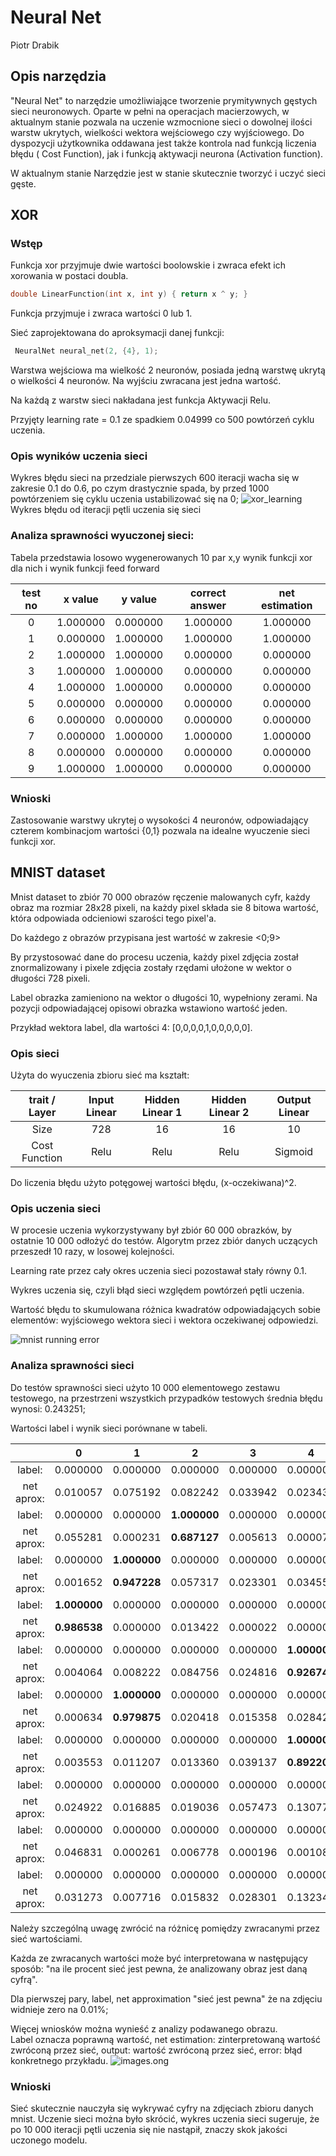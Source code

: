 # Neural Net

Piotr Drabik

## Opis narzędzia

"Neural Net" to narzędzie umożliwiające tworzenie prymitywnych gęstych sieci neuronowych. Oparte w pełni na operacjach
macierzowych, w aktualnym stanie pozwala na uczenie wzmocnione sieci o dowolnej ilości warstw ukrytych, wielkości
wektora wejściowego czy wyjściowego. Do dyspozycji użytkownika oddawana jest także kontrola nad funkcją liczenia błędu (
Cost Function), jak i funkcją aktywacji neurona (Activation function).

W aktualnym stanie Narzędzie jest w stanie skutecznie tworzyć i uczyć sieci gęste.

## XOR

### Wstęp

Funkcja xor przyjmuje dwie wartości boolowskie i zwraca efekt ich xorowania w postaci doubla.

```c++
double LinearFunction(int x, int y) { return x ^ y; }
```

Funkcja przyjmuje i zwraca wartości 0 lub 1.

Sieć zaprojektowana do aproksymacji danej funkcji:

```c++
 NeuralNet neural_net(2, {4}, 1);
```

Warstwa wejściowa ma wielkość 2 neuronów, posiada jedną warstwę ukrytą o wielkości 4 neuronów. Na wyjściu zwracana jest
jedna wartość.

Na każdą z warstw sieci nakładana jest funkcja Aktywacji Relu.

Przyjęty learning rate = 0.1 ze spadkiem 0.04999 co 500 powtórzeń cyklu uczenia.

### Opis wyników uczenia sieci

Wykres błędu sieci na przedziale pierwszych 600 iteracji wacha się w zakresie 0.1 do 0.6, po czym drastycznie spada, by
przed 1000 powtórzeniem się cyklu uczenia ustabilizować się na 0;
![xor_learning](xor_learning.png)
Wykres błędu od iteracji pętli uczenia się sieci

### Analiza sprawności wyuczonej sieci:

Tabela przedstawia losowo wygenerowanych 10 par x,y wynik funkcji xor dla nich i wynik funkcji feed forward

| test no | x value  | y value  | correct answer | net estimation |
| :-----: | :------: | :------: | :------------: | :------------: |
|    0    | 1.000000 | 0.000000 |    1.000000    |    1.000000    |
|    1    | 0.000000 | 1.000000 |    1.000000    |    1.000000    |
|    2    | 1.000000 | 1.000000 |    0.000000    |    0.000000    |
|    3    | 1.000000 | 1.000000 |    0.000000    |    0.000000    |
|    4    | 1.000000 | 1.000000 |    0.000000    |    0.000000    |
|    5    | 0.000000 | 0.000000 |    0.000000    |    0.000000    |
|    6    | 0.000000 | 0.000000 |    0.000000    |    0.000000    |
|    7    | 0.000000 | 1.000000 |    1.000000    |    1.000000    |
|    8    | 0.000000 | 0.000000 |    0.000000    |    0.000000    |
|    9    | 1.000000 | 1.000000 |    0.000000    |    0.000000    |

### Wnioski

Zastosowanie warstwy ukrytej o wysokości 4 neuronów, odpowiadający czterem kombinacjom wartości {0,1} pozwala na idealne
wyuczenie sieci funkcji xor.

## MNIST dataset

Mnist dataset to zbiór 70 000 obrazów ręczenie malowanych cyfr, każdy obraz ma rozmiar 28x28 pixeli, na każdy pixel
składa sie 8 bitowa wartość, która odpowiada odcieniowi szarości tego pixel'a.

Do każdego z obrazów przypisana jest wartość w zakresie <0;9>

By przystosować dane do procesu uczenia, każdy pixel zdjęcia został znormalizowany i pixele zdjęcia zostały rzędami
ułożone w wektor o długości 728 pixeli.

Label obrazka zamieniono na wektor o długości 10, wypełniony zerami. Na pozycji odpowiadającej opisowi obrazka
wstawiono wartość jeden.

Przykład wektora label, dla wartości 4: [0,0,0,0,1,0,0,0,0,0].

### Opis sieci

Użyta do wyuczenia zbioru sieć ma kształt:

| trait / Layer | Input Linear | Hidden Linear 1 | Hidden Linear 2 | Output Linear |
| :-----------: | :---------: | :------------: | :------------: | :----------: |
|     Size      |     728     |       16       |       16       |      10      |
| Cost Function |    Relu     |      Relu      |      Relu      |   Sigmoid    |

Do liczenia błędu użyto potęgowej wartości błędu, (x-oczekiwana)^2.

### Opis uczenia sieci

W procesie uczenia wykorzystywany był zbiór 60 000 obrazków, by ostatnie 10 000 odłożyć do testów. Algorytm przez zbiór
danych uczących przeszedł 10 razy, w losowej kolejności.

Learning rate przez cały okres uczenia sieci pozostawał stały równy 0.1.

Wykres uczenia się, czyli błąd sieci względem powtórzeń pętli uczenia.

Wartość błędu to skumulowana różnica kwadratów odpowiadających sobie elementów: wyjściowego wektora sieci i wektora
oczekiwanej odpowiedzi.

![mnist running error](C:\Users\piotr\Documents\neural-nets-cpp\mnist_running_error.png)

### Analiza sprawności sieci

Do testów sprawności sieci użyto 10 000 elementowego zestawu testowego, na przestrzeni wszystkich przypadków testowych
średnia błędu wynosi: 0.243251;

Wartości label i wynik sieci porównane w tabeli.

|            |      0       |      1       |      2       |    3     |      4       |      5       |    6     |      7       |    8     |      9       |
| :--------: | :----------: | :----------: | :----------: | :------: | :----------: | :----------: | :------: | :----------: | :------: | :----------: |
|   label:   |   0.000000   |   0.000000   |   0.000000   | 0.000000 |   0.000000   |   0.000000   | 0.000000 | **1.000000** | 0.000000 |   0.000000   |
| net aprox: |   0.010057   |   0.075192   |   0.082242   | 0.033942 |   0.023430   |   0.112871   | 0.022212 | **0.944743** | 0.026148 |   0.008690   |
|   label:   |   0.000000   |   0.000000   | **1.000000** | 0.000000 |   0.000000   |   0.000000   | 0.000000 |   0.000000   | 0.000000 |   0.000000   |
| net aprox: |   0.055281   |   0.000231   | **0.687127** | 0.005613 |   0.000070   |   0.000935   | 0.046551 |   0.004082   | 0.000838 |   0.006410   |
|   label:   |   0.000000   | **1.000000** |   0.000000   | 0.000000 |   0.000000   |   0.000000   | 0.000000 |   0.000000   | 0.000000 |   0.000000   |
| net aprox: |   0.001652   | **0.947228** |   0.057317   | 0.023301 |   0.034559   |   0.010866   | 0.010149 |   0.059811   | 0.012042 |   0.011531   |
|   label:   | **1.000000** |   0.000000   |   0.000000   | 0.000000 |   0.000000   |   0.000000   | 0.000000 |   0.000000   | 0.000000 |   0.000000   |
| net aprox: | **0.986538** |   0.000000   |   0.013422   | 0.000022 |   0.000000   |   0.048063   | 0.016593 |   0.000011   | 0.000027 |   0.003025   |
|   label:   |   0.000000   |   0.000000   |   0.000000   | 0.000000 | **1.000000** |   0.000000   | 0.000000 |   0.000000   | 0.000000 |   0.000000   |
| net aprox: |   0.004064   |   0.008222   |   0.084756   | 0.024816 | **0.926747** |   0.009792   | 0.026202 |   0.059874   | 0.007852 |   0.012809   |
|   label:   |   0.000000   | **1.000000** |   0.000000   | 0.000000 |   0.000000   |   0.000000   | 0.000000 |   0.000000   | 0.000000 |   0.000000   |
| net aprox: |   0.000634   | **0.979875** |   0.020418   | 0.015358 |   0.028423   |   0.004370   | 0.002802 |   0.024951   | 0.006420 |   0.009274   |
|   label:   |   0.000000   |   0.000000   |   0.000000   | 0.000000 | **1.000000** |   0.000000   | 0.000000 |   0.000000   | 0.000000 |   0.000000   |
| net aprox: |   0.003553   |   0.011207   |   0.013360   | 0.039137 | **0.892206** |   0.018799   | 0.001636 |   0.040165   | 0.061069 |   0.046969   |
|   label:   |   0.000000   |   0.000000   |   0.000000   | 0.000000 |   0.000000   |   0.000000   | 0.000000 |   0.000000   | 0.000000 | **1.000000** |
| net aprox: |   0.024922   |   0.016885   |   0.019036   | 0.057473 |   0.130775   |   0.030521   | 0.001082 |   0.091700   | 0.028889 | **0.874089** |
|   label:   |   0.000000   |   0.000000   |   0.000000   | 0.000000 |   0.000000   | **1.000000** | 0.000000 |   0.000000   | 0.000000 |   0.000000   |
| net aprox: |   0.046831   |   0.000261   |   0.006778   | 0.000196 |   0.001085   | **0.109677** | 0.904271 |   0.001142   | 0.006428 |   0.000246   |
|   label:   |   0.000000   |   0.000000   |   0.000000   | 0.000000 |   0.000000   |   0.000000   | 0.000000 |   0.000000   | 0.000000 | **1.000000** |
| net aprox: |   0.031273   |   0.007716   |   0.015832   | 0.028301 |   0.132347   |   0.019835   | 0.000779 |   0.052765   | 0.011965 | **0.942439** |

Należy szczególną uwagę zwrócić na różnicę pomiędzy zwracanymi przez sieć wartościami.

Każda ze zwracanych wartości może być interpretowana w następujący sposób: "na ile procent sieć jest pewna, że analizowany obraz jest daną cyfrą". 

Dla pierwszej pary, label, net approximation "sieć jest pewna" że na zdjęciu widnieje zero na 0.01%;

Więcej wniosków można wynieść z analizy podawanego obrazu.  
Label oznacza poprawną wartość, 
net estimation: zinterpretowaną wartość zwróconą przez sieć,
output: wartość zwróconą przez sieć,
error: błąd konkretnego przykładu.
![images.ong](MNIST-try/images.png)

### Wnioski
Sieć skutecznie nauczyła się wykrywać cyfry na zdjęciach zbioru danych mnist.
Uczenie sieci można było skrócić, wykres uczenia sieci sugeruje, że po 10 000 iteracji pętli uczenia się nie nastąpił, znaczy skok jakości uczonego modelu.